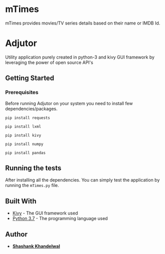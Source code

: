 # mTimes
mTimes provides movies/TV series details based on their name or IMDB Id.

# Adjutor
Utility application purely created in python-3 and kivy GUI framework by leveraging the power of open source API's

## Getting Started

### Prerequisites

Before running Adjutor on your system you need to install few dependencies/packages.

```
pip install requests
```
```
pip install lxml
```
```
pip install kivy
```
```
pip install numpy
```
```
pip install pandas
```

## Running the tests

After installing all the dependencies. You can simply test the application by running the `mTimes.py` file.

## Built With

* [Kivy](https://kivy.org/) - The GUI framework used
* [Python 3.7](https://www.python.org/downloads/) - The programming language used

## Author

* **[Shashank Khandelwal](https://www.linkedin.com/in/shashank-khandelwal/)**


